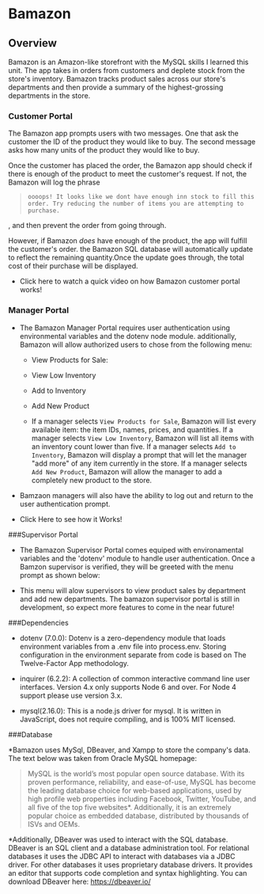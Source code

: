 # Bamazon

## Overview

Bamazon is an Amazon-like storefront with the MySQL skills I learned this unit. The app takes in orders from customers and deplete stock from the store's inventory. Bamazon tracks product sales across our store's departments and then provide a summary of the highest-grossing departments in the store.


### Customer Portal

 The Bamazon app prompts users with two messages. One that ask the customer the ID of the product they would like to buy. The second message asks how many units of the product they would like to buy.

Once the customer has placed the order, the Bamazon app should check if there is enough of the product to meet the customer's request. If not, the Bamazon will log the phrase 
>`oooops! It looks like we dont have enough inn stock to fill this order. Try reducing the number of items you are attempting to purchase.`

, and then prevent the order from going through.

However, if Bamazon _does_ have enough of the product, the app will fulfill the customer's order. the Bamazon SQL database will automatically update to reflect the remaining quantity.Once the update goes through,  the total cost of their purchase will be displayed.

* Click here to watch a quick video on how Bamazon customer portal works!

### Manager Portal
* The Bamazon Manager Portal requires user authentication using environmental variables and the dotenv node module. additionally, Bamazon will allow authorized users to chose from the following menu:

    * View Products for Sale: 
    
    * View Low Inventory
    
    * Add to Inventory
    
    * Add New Product

  * If a manager selects `View Products for Sale`, Bamazon will list every available item: the item IDs, names, prices, and quantities. If a manager selects `View Low Inventory`, Bamazon will list all items with an inventory count lower than five. If a manager selects `Add to Inventory`, Bamazon will display a prompt that will let the manager "add more" of any item currently in the store. If a manager selects `Add New Product`, Bamazon will allow the manager to add a completely new product to the store.

* Bamzaon managers will also have the ability to log out and return to the user authentication prompt.

* Click Here to see how it Works!

###Supervisor Portal
* The Bamazon Supervisor Portal comes equiped with environamental variables and the 'dotenv' module to handle user authentication. Once a Bamzon supervisor is verified, they will be greeted with the menu prompt as shown below: 






* This menu will alow supervisors to view product sales by department and add new departments. The bamazon supervisor portal is still in development, so expect more features to come in the near future!

###Dependencies

* dotenv (7.0.0): Dotenv is a zero-dependency module that loads environment variables from a .env file into process.env. Storing configuration in the environment separate from code is based on The Twelve-Factor App methodology.

* inquirer (6.2.2): A collection of common interactive command line user interfaces. Version 4.x only supports Node 6 and over. For Node 4 support please use version 3.x.

* mysql(2.16.0): This is a node.js driver for mysql. It is written in JavaScript, does not require compiling, and is 100% MIT licensed.


###Database 

*Bamazon uses MySql, DBeaver, and Xampp to store the company's data. The text below was taken from Oracle MySQL homepage:

>MySQL is the world’s most popular open source database. With its proven performance, reliability, and ease-of-use, MySQL has become the leading database choice for web-based applications, used by high profile web properties including Facebook, Twitter, YouTube, and all five of the top five websites*. Additionally, it is an extremely popular choice as embedded database, distributed by thousands of ISVs and OEMs.

*Additionally, DBeaver was used to interact with the SQL database. DBeaver is an SQL client and a database administration tool. For relational databases it uses the JDBC API to interact with databases via a JDBC driver. For other databases it uses proprietary database drivers. It provides an editor that supports code completion and syntax highlighting. You can download DBeaver here: https://dbeaver.io/



